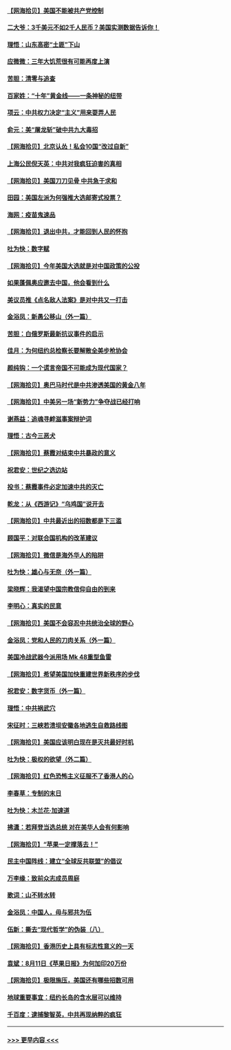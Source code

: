 #### [【网海拾贝】美国不能被共产党控制](../pages/nsc993/n12360271.md?t=08271951) 
#### [二大爷：3千美元不如2千人民币？美国实测数据告诉你！](../pages/nsc993/n12358563.md?t=08271951) 
#### [理悟：山东高密“土匪”下山](../pages/nsc993/n12358535.md?t=08271951) 
#### [应微微：三年大饥荒很有可能再度上演](../pages/nsc993/n12358523.md?t=08271951) 
#### [苦胆：清零与追查](../pages/nsc993/n12358501.md?t=08271951) 
#### [百家姓：“十年”黄金线——一条神秘的纽带](../pages/nsc993/n12358319.md?t=08271951) 
#### [项云：中共权力决定“主义”用来耍弄人民](../pages/nsc993/n12358172.md?t=08271951) 
#### [俞元：美“屠龙斩”破中共九大毒招](../pages/nsc993/n12357822.md?t=08271951) 
#### [【网海拾贝】北京认怂！私会10国“改过自新”](../pages/nsc993/n12357784.md?t=08271951) 
#### [上海公民倪天英：中共对我疯狂迫害的真相](../pages/nsc993/n12356341.md?t=08271951) 
#### [【网海拾贝】美国刀刀见骨 中共急于求和](../pages/nsc993/n12355511.md?t=08271951) 
#### [田园：美国左派为何强推大选邮寄式投票？](../pages/nsc993/n12352963.md?t=08271951) 
#### [海网：疫苗鬼速品](../pages/nsc993/n12354438.md?t=08271951) 
#### [【网海拾贝】退出中共，才能回到人民的怀抱](../pages/nsc993/n12352634.md?t=08271951) 
#### [吐为快：数字赋](../pages/nsc993/n12352317.md?t=08271951) 
#### [【网海拾贝】今年美国大选就是对中国政策的公投](../pages/nsc993/n12350973.md?t=08271951) 
#### [如果蓬佩奥应邀去中国，他会看到什么](../pages/nsc993/n12350945.md?t=08271951) 
#### [美议员推《点名敌人法案》是对中共又一打击](../pages/nsc993/n12350765.md?t=08271951) 
#### [金浴凤：新愚公移山（外一篇）](../pages/nsc993/n12350253.md?t=08271951) 
#### [苦胆：白俄罗斯最新抗议事件的启示](../pages/nsc993/n12349989.md?t=08271951) 
#### [佳月：为何纽约总检察长要解散全美步枪协会](../pages/nsc993/n12349939.md?t=08271951) 
#### [颜纯钩：一个谎言帝国不可能成为现代国家？](../pages/nsc993/n12349898.md?t=08271951) 
#### [【网海拾贝】奥巴马时代是中共渗透美国的黄金八年](../pages/nsc993/n12349284.md?t=08271951) 
#### [【网海拾贝】中美另一场“新势力”争夺战已经打响](../pages/nsc993/n12346998.md?t=08271951) 
#### [谢燕益：追魂寻衅滋事案辩护词](../pages/nsc993/n12346892.md?t=08271951) 
#### [理悟：古今三恶犬](../pages/nsc993/n12345190.md?t=08271951) 
#### [【网海拾贝】蔡霞对结束中共暴政的意义](../pages/nsc993/n12344263.md?t=08271951) 
#### [祝君安：世纪之选边站](../pages/nsc993/n12342382.md?t=08271951) 
#### [投书：蔡霞事件必定加速中共的灭亡](../pages/nsc993/n12341881.md?t=08271951) 
#### [乾龙：从《西游记》“乌鸡国”说开去](../pages/nsc993/n12341690.md?t=08271951) 
#### [【网海拾贝】中共最近出的招数都是下三滥](../pages/nsc993/n12341593.md?t=08271951) 
#### [顾国平：对联合国机构的改革建议](../pages/nsc993/n12339928.md?t=08271951) 
#### [【网海拾贝】微信是海外华人的陷阱](../pages/nsc993/n12338868.md?t=08271951) 
#### [吐为快：雄心与无奈（外一篇）](../pages/nsc993/n12338132.md?t=08271951) 
#### [梁晓辉：我渴望中国宗教信仰自由的到来](../pages/nsc993/n12336657.md?t=08271951) 
#### [李明心：真实的民意](../pages/nsc993/n12336089.md?t=08271951) 
#### [【网海拾贝】美国不会容忍中共统治全球的野心](../pages/nsc993/n12336063.md?t=08271951) 
#### [金浴凤：党和人民的刀肉关系（外一篇）](../pages/nsc993/n12335834.md?t=08271951) 
#### [美国冷战武器今派用场 Mk 48重型鱼雷](../pages/nsc993/n12335354.md?t=08271951) 
#### [【网海拾贝】希望美国加快重建世界新秩序的步伐](../pages/nsc993/n12334224.md?t=08271951) 
#### [祝君安：数字货币（外一篇）](../pages/nsc993/n12334186.md?t=08271951) 
#### [理悟：中共祸武穴](../pages/nsc993/n12333962.md?t=08271951) 
#### [宋征时：三峡若溃坝安徽各地逃生自救路线图](../pages/nsc993/n12332450.md?t=08271951) 
#### [【网海拾贝】美国应该明白现在是灭共最好时机](../pages/nsc993/n12332313.md?t=08271951) 
#### [吐为快：极权的欲望（外二篇）](../pages/nsc993/n12332089.md?t=08271951) 
#### [【网海拾贝】红色恐怖主义征服不了香港人的心](../pages/nsc993/n12329296.md?t=08271951) 
#### [李春草：专制的末日](../pages/nsc993/n12329079.md?t=08271951) 
#### [吐为快：木兰花‧加速道](../pages/nsc993/n12327366.md?t=08271951) 
#### [拂潇：若拜登当选总统 对在美华人会有何影响](../pages/nsc993/n12295996.md?t=08271951) 
#### [【网海拾贝】“苹果一定撑落去！”](../pages/nsc993/n12326784.md?t=08271951) 
#### [民主中国阵线：建立“全球反共联盟”的倡议](../pages/nsc993/n12324177.md?t=08271951) 
#### [万李缘：致前众志成员周庭](../pages/nsc993/n12324635.md?t=08271951) 
#### [歌词：山不转水转](../pages/nsc993/n12324599.md?t=08271951) 
#### [金浴凤：中国人，毋与邪共为伍](../pages/nsc993/n12324257.md?t=08271951) 
#### [伍新：撕去“现代哲学”的伪装（八）](../pages/nsc993/n12324188.md?t=08271951) 
#### [【网海拾贝】香港历史上具有标志性意义的一天](../pages/nsc993/n12324021.md?t=08271951) 
#### [袁斌：8月11日《苹果日报》为何加印20万份](../pages/nsc993/n12323955.md?t=08271951) 
#### [【网海拾贝】极限施压，美国还有哪些招数可用](../pages/nsc993/n12322512.md?t=08271951) 
#### [地球重要事宜：纽约长岛的含水层可以维持](../pages/nsc993/n12321844.md?t=08271951) 
#### [千百度：逮捕黎智英，中共再现纳粹的疯狂](../pages/nsc993/n12321777.md?t=08271951) 

----
#### [ >>> 更早内容 <<< ](../indexes/nsc993-earlier.md)
